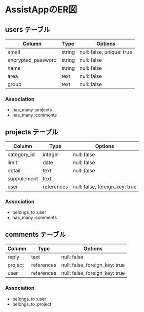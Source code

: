 # AssistAppのER図

## users テーブル

| Column             | Type   | Options                   |
| ------------------ | ------ | ------------------------- |
| email              | string | null: false, unique: true |
| encrypted_password | string | null: false               |
| name               | string | null: false               |
| area               | text   | null: false               |
| group              | text   | null: false               |


### Association

- has_many :projects
- has_many :comments

## projects テーブル

| Column       | Type       | Options                        |
| ------------ | ---------- | ------------------------------ |
| category_id  | integer    | null: false                    |
| limit        | date       | null: false                    |
| detail       | text       | null: false                    |
| suppulement  | text       |                                |
| user         | references | null: false, foreign_key: true |
 

### Association

- belongs_to :user
- has_many :comments

## comments テーブル

| Column       | Type       | Options                        |
| ------------ | ---------- | ------------------------------ |
| reply        | text       | null: false                    |
| project      | references | null: false, foreign_key: true |
| user         | references | null: false, foreign_key: true |

### Association

- belongs_to :user
- belongs_to :project